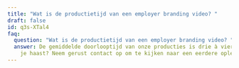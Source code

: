 ```yaml
---
title: "Wat is de productietijd van een employer branding video? "
draft: false
id: q3s-XTal4
faq:
  question: "Wat is de productietijd van een employer branding video? "
  answer: De gemiddelde doorlooptijd van onze producties is drie à vier weken. Heb
    je haast? Neem gerust contact op om te kijken naar een eerdere oplevering!
---
```

